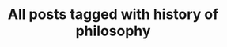 ---
layout: tag
title: "All posts tagged with history of philosophy"
permalink: /weblog/tags/history-of-philosophy/
taxonomy: history of philosophy
---